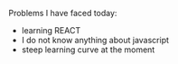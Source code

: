 Problems I have faced today:

- learning REACT
- I do not know anything about javascript
- steep learning curve at the moment